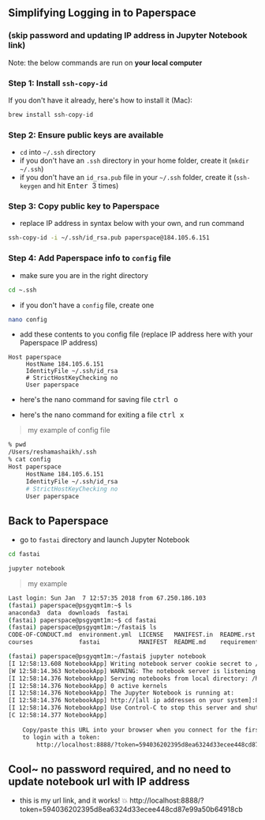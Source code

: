 

## Simplifying Logging in to Paperspace
### (skip password and updating IP address in Jupyter Notebook link)
Note:  the below commands are run on **your local computer**

### Step 1:  Install `ssh-copy-id`
If you don't have it already, here's how to install it (Mac):  
```bash
brew install ssh-copy-id
```

### Step 2:  Ensure public keys are available
- `cd` into `~/.ssh` directory
- if you don't have an `.ssh` directory in your home folder, create it (`mkdir ~/.ssh`)
- if you don't have an `id_rsa.pub` file in your `~/.ssh` folder, create it (`ssh-keygen` and hit <kbd> Enter </kbd> 3 times)

### Step 3:  Copy public key to Paperspace
- replace IP address in syntax below with your own, and run command
```bash
ssh-copy-id -i ~/.ssh/id_rsa.pub paperspace@184.105.6.151
```
### Step 4:  Add Paperspace info to `config` file
- make sure you are in the right directory
```bash
cd ~.ssh
```

- if you don't have a `config` file, create one
```bash
nano config
```

- add these contents to you config file (replace IP address here with your Paperspace IP address)
```text
Host paperspace
     HostName 184.105.6.151
     IdentityFile ~/.ssh/id_rsa
     # StrictHostKeyChecking no  
     User paperspace
```
- here's the nano command for saving file
<kbd> ctrl o </kbd>  
<kbd> <enter> </kbd>  

- here's the nano command for exiting a file
<kbd> ctrl x </kbd>
>my example of config file
```bash
% pwd
/Users/reshamashaikh/.ssh
% cat config
Host paperspace
     HostName 184.105.6.151
     IdentityFile ~/.ssh/id_rsa
     # StrictHostKeyChecking no  
     User paperspace
```

## Back to Paperspace
- go to `fastai` directory and launch Jupyter Notebook
```bash
cd fastai
```
```bash
jupyter notebook
```

>my example
```bash
Last login: Sun Jan  7 12:57:35 2018 from 67.250.186.103
(fastai) paperspace@psgyqmt1m:~$ ls
anaconda3  data  downloads  fastai
(fastai) paperspace@psgyqmt1m:~$ cd fastai
(fastai) paperspace@psgyqmt1m:~/fastai$ ls
CODE-OF-CONDUCT.md  environment.yml  LICENSE   MANIFEST.in  README.rst        setup.cfg  tutorials
courses             fastai           MANIFEST  README.md    requirements.txt  setup.py

(fastai) paperspace@psgyqmt1m:~/fastai$ jupyter notebook
[I 12:58:13.608 NotebookApp] Writing notebook server cookie secret to /run/user/1000/jupyter/notebook_cookie_secret
[W 12:58:14.363 NotebookApp] WARNING: The notebook server is listening on all IP addresses and not using encryption. This is not recommended.
[I 12:58:14.376 NotebookApp] Serving notebooks from local directory: /home/paperspace/fastai
[I 12:58:14.376 NotebookApp] 0 active kernels
[I 12:58:14.376 NotebookApp] The Jupyter Notebook is running at:
[I 12:58:14.376 NotebookApp] http://[all ip addresses on your system]:8888/?token=594036202395d8ea6324d33ecee448cd87e99a50b64918cb
[I 12:58:14.376 NotebookApp] Use Control-C to stop this server and shut down all kernels (twice to skip confirmation).
[C 12:58:14.377 NotebookApp] 
    
    Copy/paste this URL into your browser when you connect for the first time,
    to login with a token:
        http://localhost:8888/?token=594036202395d8ea6324d33ecee448cd87e99a50b64918cb        
```

## Cool~  no password required, and no need to update notebook url with IP address
- this is my url link, and it works! :boom:
http://localhost:8888/?token=594036202395d8ea6324d33ecee448cd87e99a50b64918cb
